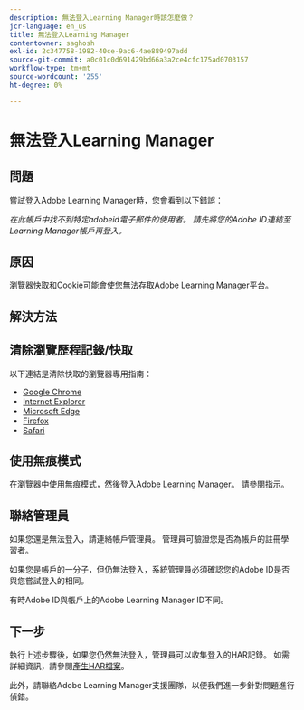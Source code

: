 ```yaml
---
description: 無法登入Learning Manager時該怎麼做？
jcr-language: en_us
title: 無法登入Learning Manager
contentowner: saghosh
exl-id: 2c347758-1982-40ce-9ac6-4ae889497add
source-git-commit: a0c01c0d691429bd66a3a2ce4cfc175ad0703157
workflow-type: tm+mt
source-wordcount: '255'
ht-degree: 0%

---
```


# 無法登入Learning Manager

## 問題

嘗試登入Adobe Learning Manager時，您會看到以下錯誤：

*在此帳戶中找不到特定adobeid電子郵件的使用者。 請先將您的Adobe ID連結至Learning Manager帳戶再登入。*

<!--![](assets/prime-error-message.png)-->

## 原因

瀏覽器快取和Cookie可能會使您無法存取Adobe Learning Manager平台。

## 解決方法

## 清除瀏覽歷程記錄/快取

以下連結是清除快取的瀏覽器專用指南：

* [Google Chrome](https://support.google.com/accounts/answer/32050?co=GENIE.Platform%3DDesktop&hl=en)
* [Internet Explorer](https://kb.wisc.edu/page.php?id=1514)
* [Microsoft Edge](https://www.bitdefender.com/support/how-to-clear-the-cache-and-cookies%C2%A0in-microsoft-edge-1914.html)
* [Firefox](https://kb.iu.edu/d/ahic)
* [Safari](https://oit.colorado.edu/tutorial/clear-web-browser-cache-safari-6)

## 使用無痕模式

在瀏覽器中使用無痕模式，然後登入Adobe Learning Manager。 請參閱[指示](https://support.google.com/chrome/answer/95464?co=GENIE.Platform%3DDesktop&hl=en&oco=0)。

## 聯絡管理員

如果您還是無法登入，請連絡帳戶管理員。 管理員可驗證您是否為帳戶的註冊學習者。

如果您是帳戶的一分子，但仍無法登入，系統管理員必須確認您的Adobe ID是否與您嘗試登入的相同。

有時Adobe ID與帳戶上的Adobe Learning Manager ID不同。

## 下一步

執行上述步驟後，如果您仍然無法登入，管理員可以收集登入的HAR記錄。 如需詳細資訊，請參閱[產生HAR檔案](/help/migrated/kb/generate-har-file.md)。

此外，請聯絡Adobe Learning Manager支援團隊，以便我們進一步針對問題進行偵錯。
